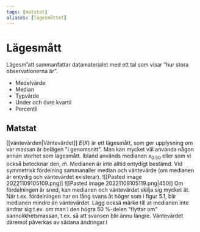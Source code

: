 ```yaml
---
tags: [matstat]
aliases: [lägesmåttet]
---
```

# Lägesmått
Lägesm˚att sammanfattar datamaterialet med ett tal som visar ”hur stora observationerna är”.
- Medelvärde
- Median
- Typvärde
- Under och övre kvartil
- Percentil

## Matstat

[[väntevärden|Väntevärdet]] $E(X)$ är ett lägesmått, som ger upplysning om var massan är belägen "i genomsnitt". Man kan mycket väl använda någon annan storhet som lägesmått. Ibland används medianen $x_{0.50}$ eller som vi också betecknar den, $\tilde{m}$. Medianen är inte alltid entydigt bestämd. Vid symmetrisk fördelning sammanaller median och väntevärde (om medianen är entydig och väntevärdet existerar).
![[Pasted image 20221109105109.png]]
![[Pasted image 20221109105119.png|450]]
Om fördelningen är sned, kan medianen och väntevärdet skilja sig mycket ät. När t.ex. fördelningen har en lång svans åt höger som i figur 5.1, blir medianen mindre än väntevärdet. Lägg ocksä märke till at medianen inte ändrar sig t.ex. om man i den högra 50 %-delen "flyttar om" sannolikhetsmassan, t.ex. så att svansen blir ännu längre. Väntevärdet däremot påverkas av sådana ändringar.l